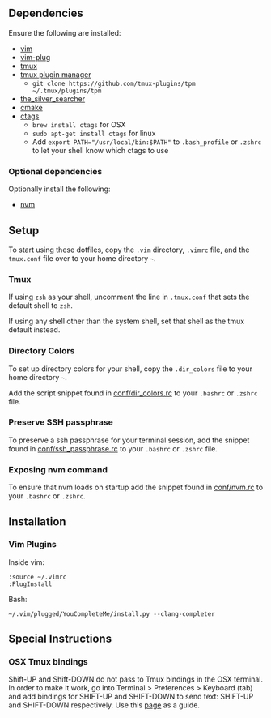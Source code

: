 ## Dependencies
Ensure the following are installed:

* [vim](http://www.vim.org/download.php)
* [vim-plug](https://github.com/junegunn/vim-plug)
* [tmux](https://tmux.github.io/)
* [tmux plugin manager](https://github.com/tmux-plugins/tpm)
    * `git clone https://github.com/tmux-plugins/tpm ~/.tmux/plugins/tpm`
* [the_silver_searcher](https://github.com/ggreer/the_silver_searcher)
* [cmake](https://cmake.org/)
* [ctags](http://ctags.sourceforge.net/)
  * `brew install ctags` for OSX
  * `sudo apt-get install ctags` for linux
  * Add `export PATH="/usr/local/bin:$PATH"` to `.bash_profile` or `.zshrc` to let your shell know which ctags to use

### Optional dependencies
Optionally install the following:

* [nvm](https://github.com/creationix/nvm)

## Setup
To start using these dotfiles, copy the `.vim` directory, `.vimrc` file, and the `tmux.conf` file over to your home directory `~`.

### Tmux
If using `zsh` as your shell, uncomment the line in `.tmux.conf` that sets the default shell to `zsh`.

If using any shell other than the system shell, set that shell as the tmux default instead.

### Directory Colors
To set up directory colors for your shell, copy the `.dir_colors` file to your home directory `~`.

Add the script snippet found in [conf/dir_colors.rc](conf/dir_colors.rc) to your `.bashrc` or `.zshrc` file.

### Preserve SSH passphrase
To preserve a ssh passphrase for your terminal session, add the snippet found in [conf/ssh_passphrase.rc](conf/ssh_passphrase.rc) to your `.bashrc` or `.zshrc` file.

### Exposing nvm command
To ensure that nvm loads on startup add the snippet found in [conf/nvm.rc](conf/nvm.rc) to your `.bashrc` or `.zshrc`.

## Installation

### Vim Plugins
Inside vim:
```
:source ~/.vimrc
:PlugInstall 
```

Bash:
```
~/.vim/plugged/YouCompleteMe/install.py --clang-completer
```

## Special Instructions

### OSX Tmux bindings
Shift-UP and Shift-DOWN do not pass to Tmux bindings in the OSX terminal. In order to make it work, go into Terminal > Preferences > Keyboard (tab) and add bindings for SHIFT-UP and SHIFT-DOWN to send text: SHIFT-UP and SHIFT-DOWN respectively. Use this [page](http://superuser.com/questions/841391/os-x-terminal-eating-the-shift-key) as a guide.

